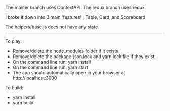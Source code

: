 The master branch uses ContextAPI. The redux branch uses redux.

I broke it down into 3 main 'features' ; Table, Card, and Scoreboard  

The helpers/base.js does not have any state.  

------------

To play:

* Remove/delete the node_modules folder if it exists.
* Remove/delete the package-json.lock and yarn.lock file if they exist.
* On the command line run: yarn install
* On the command line run: yarn start
* The app should automatically open in your browser at http://localhost:3000

To build:

* yarn install
* yarn build


